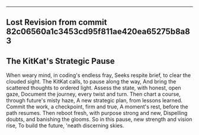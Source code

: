

---

## Lost Revision from commit 82c06560a1c3453cd95f811ae420ea65275b8a83

## The KitKat's Strategic Pause

When weary mind, in coding's endless fray,
Seeks respite brief, to clear the clouded sight.
The KitKat calls, to pause along the way,
And bring the scattered thoughts to ordered light.
Assess the state, with honest, open gaze,
Document the journey, every twist and turn.
Then chart a course, through future's misty haze,
A new strategic plan, from lessons learned.
Commit the work, a checkpoint, firm and true,
A moment's rest, before the path resumes.
Then reboot fresh, with purpose strong and new,
Dispelling doubts, and banishing the glooms.
So in this pause, new strength and vision rise,
To build the future, 'neath discerning skies.
